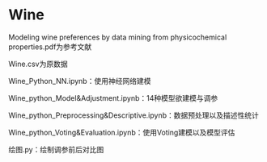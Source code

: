 # Wine
Modeling wine preferences by data mining from physicochemical properties.pdf为参考文献

Wine.csv为原数据

Wine_Python_NN.ipynb：使用神经网络建模

Wine_python_Model&Adjustment.ipynb：14种模型欲建模与调参

Wine_python_Preprocessing&Descriptive.ipynb：数据预处理以及描述性统计

Wine_python_Voting&Evaluation.ipynb：使用Voting建模以及模型评估

绘图.py：绘制调参前后对比图
